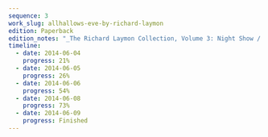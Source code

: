 ```yaml
---
sequence: 3
work_slug: allhallows-eve-by-richard-laymon
edition: Paperback
edition_notes: "_The Richard Laymon Collection, Volume 3: Night Show / Allhallow's Eve_, Headline, 2006"
timeline:
  - date: 2014-06-04
    progress: 21%
  - date: 2014-06-05
    progress: 26%
  - date: 2014-06-06
    progress: 54%
  - date: 2014-06-08
    progress: 73%
  - date: 2014-06-09
    progress: Finished
---
```

